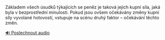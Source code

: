 
Základem všech úsudků týkajících se peněz je taková jejich kupní síla, jaká byla v bezprostřední minulosti. Pokud jsou ovšem očekávány změny kupní síly vyvolané hotovostí, vstupuje na scénu druhý faktor – očekávání těchto změn.

[🔊 Poslechnout audio](/data/7-paragraphs/audio/chapter_79/para_007-Zkladem-vech-sudk-tkajcch-se-penz-je-takov.mp3)
